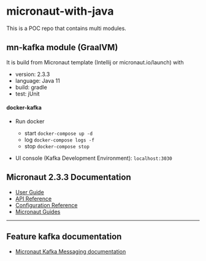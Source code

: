 # micronaut-with-java

This is a POC repo that contains multi modules.

## mn-kafka module (GraalVM)
It is build from Micronaut template (Intellij or micronaut.io/launch) with
* version: 2.3.3
* language: Java 11
* build: gradle
* test: jUnit

#### docker-kafka
* Run docker
    * start `docker-compose up -d `
    * log `docker-compose logs -f`
    * stop `docker-compose stop`
  
* UI console (Kafka Development Environment): `localhost:3030`





## Micronaut 2.3.3 Documentation

- [User Guide](https://docs.micronaut.io/2.3.3/guide/index.html)
- [API Reference](https://docs.micronaut.io/2.3.3/api/index.html)
- [Configuration Reference](https://docs.micronaut.io/2.3.3/guide/configurationreference.html)
- [Micronaut Guides](https://guides.micronaut.io/index.html)

---

## Feature kafka documentation

- [Micronaut Kafka Messaging documentation](https://micronaut-projects.github.io/micronaut-kafka/latest/guide/index.html)

